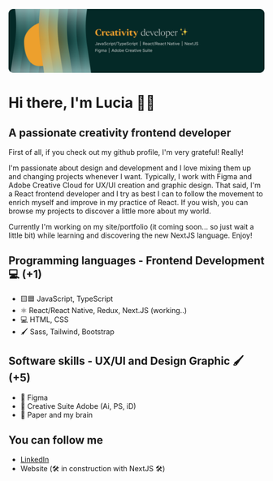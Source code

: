 
![Design and development](https://github.com/LuciaBOURQUE/LuciaBOURQUE/blob/main/LinkedIn%20cover.png)

# Hi there, I'm Lucia 👋🏽

## A passionate creativity frontend developer
First of all, if you check out my github profile, I'm very grateful! Really!

I'm passionate about design and development and I love mixing them up and changing projects whenever I want. Typically, I work with Figma and Adobe Creative Cloud for UX/UI creation and graphic design.
That said, I'm a React frontend developer and I try as best I can to follow the movement to enrich myself and improve in my practice of React. If you wish, you can browse my projects to discover a little more about my world.

Currently I'm working on my site/portfolio (it coming soon... so just wait a little bit) while learning and discovering the new NextJS language.
Enjoy!

## Programming languages - Frontend Development 💻 (+1)
- 🟨🟦 JavaScript, TypeScript
- ⚛️ React/React Native, Redux, Next.JS (working..)
- 💻 HTML, CSS
- 🖌️ Sass, Tailwind, Bootstrap

## Software skills - UX/UI and Design Graphic 🖌️(+5)
- 🧩 Figma
- 🎨 Creative Suite Adobe (Ai, PS, iD)
- 🧠 Paper and my brain 

## You can follow me
- [LinkedIn](https://www.linkedin.com/in/luciabourque-devweb/)
- Website (🛠 in construction with NextJS 🛠)

